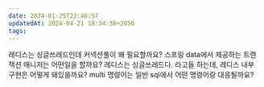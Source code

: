 ```yaml
---
date: 2024-01-25T22:48:57
updatedAt: 2024-04-21 18:34:36+2050
tags: 
---
```

레디스는 싱글쓰레드인데 커넥션풀이 왜 필요할까요?
스프링 data에서 제공하는 트랜잭션 매니저는 어떤일을 할까요?
레디스는 싱글쓰레드다. 라고들 하는데, 레디스 내부 구현은 어떻게 돼있을까요?
multi 명령어는 일반 sql에서 어떤 명령어랑 대응될까요?